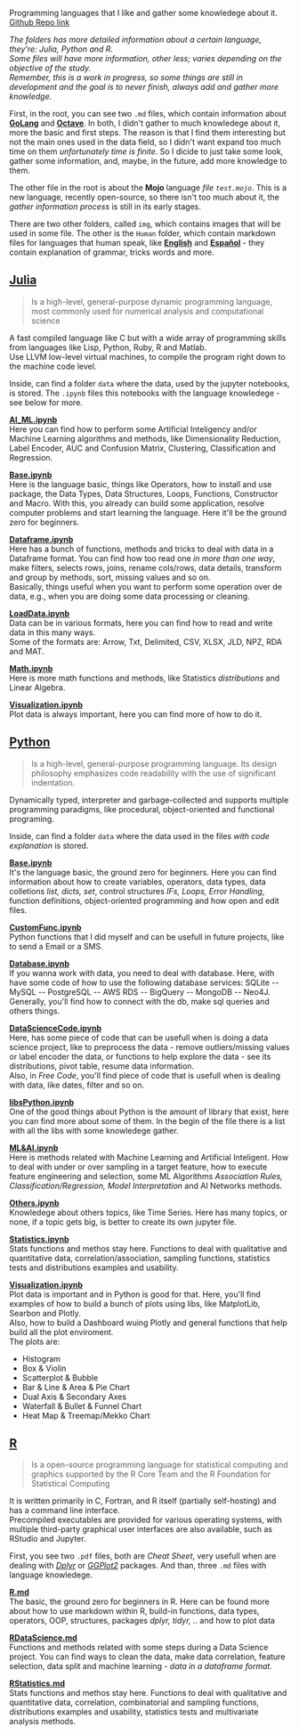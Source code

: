 
Programming languages that I like and gather some knowledege about it. 
[Github Repo link](https://github.com/salomaoalves/Languages)

*The folders has more detailed information about a certain language, they're: Julia, Python and R.*\
*Some files will have more information, other less; varies depending on the objective of the study.*\
*Remember, this is a work in progress, so some things are still in development and the goal is to never finish, always add and gather more knowledge.*

First, in the root, you can see two `.md` files, which contain information about [**GoLang**](https://github.com/salomaoalves/Languages/blob/main/GoLang.md) and [**Octave**](https://github.com/salomaoalves/Languages/blob/main/Octave.md). In both, I didn't gather to much knowledege about it, more the basic and first steps. The reason is that I find them interesting but not the main ones used in the data field, so I didn't want expand too much time on them *unfortunately time is finite*. So I dicide to just take some look, gather some information, and, maybe, in the future, add more knowledge to them.

The other file in the root is about the **Mojo** language *file `test.mojo`*. This is a new language, recently open-source, so there isn't too much about it, the *gather information process* is still in its early stages.

There are two other folders, called `img`, which contains images that will be used in some file. The other is the `Human` folder, which contain markdown files for languages that human speak, like [**English**](https://github.com/salomaoalves/Languages/blob/main/Human/english.md) and [**Español**](https://github.com/salomaoalves/Languages/blob/main/Human/espanol.md) - they contain explanation of grammar, tricks words and more.

## [Julia](https://github.com/salomaoalves/Languages/tree/main/Julia)
 > Is a high-level, general-purpose dynamic programming language, most commonly used for numerical analysis and computational science

A fast compiled language like C but with a wide array of programming skills from languages like Lisp, Python, Ruby, R and Matlab.\
Use LLVM low-level virtual machines, to compile the program right down to the machine code level.

Inside, can find a folder `data` where the data, used by the jupyter notebooks, is stored. The `.ipynb` files this notebooks with the language knowledege - see below for more.

[**AI_ML.ipynb**](https://github.com/salomaoalves/Languages/blob/main/Julia/AI_ML.ipynb)\
Here you can find how to perform some Artificial Inteligency and/or Machine Learning algorithms and methods, like Dimensionality Reduction, Label Encoder, AUC and Confusion Matrix, Clustering, Classification and Regression.

[**Base.ipynb**](https://github.com/salomaoalves/Languages/blob/main/Julia/Base.ipynb)\
Here is the language basic, things like Operators, how to install and use package, the Data Types, Data Structures, Loops, Functions, Constructor and Macro. With this, you already can build some application, resolve computer problems and start learning the language. Here it'll be the ground zero for beginners.

[**Dataframe.ipynb**](https://github.com/salomaoalves/Languages/blob/main/Julia/Dataframe.ipynb)\
Here has a bunch of functions, methods and tricks to deal with data in a Dataframe format. You can find how too read one *in more than one way*, make filters, selects rows, joins, rename cols/rows, data details, transform and group by methods, sort, missing values and so on.\
Basically, things useful when you want to perform some operation over de data, e.g., when you are doing some data processing or cleaning.

[**LoadData.ipynb**](https://github.com/salomaoalves/Languages/blob/main/Julia/LoadData.ipynb)\
Data can be in various formats, here you can find how to read and write data in this many ways.\
Some of the formats are: Arrow, Txt, Delimited, CSV, XLSX, JLD, NPZ, RDA and MAT.

[**Math.ipynb**](https://github.com/salomaoalves/Languages/blob/main/Julia/Math.ipynb)\
Here is more math functions and methods, like Statistics *distributions* and Linear Algebra.

[**Visualization.ipynb**](https://github.com/salomaoalves/Languages/blob/main/Julia/Visualization.ipynb)\
Plot data is always important, here you can find more of how to do it.


## [Python](https://github.com/salomaoalves/Languages/tree/main/Python)
 > Is a high-level, general-purpose programming language. Its design philosophy emphasizes code readability with the use of significant indentation.

Dynamically typed, interpreter and garbage-collected and supports multiple programming paradigms, like procedural, object-oriented and functional programing.

Inside, can find a folder `data` where the data used in the files *with code explanation* is stored. 

[**Base.ipynb**](https://github.com/salomaoalves/Languages/blob/main/Python/Base.ipynb)\
It's the language basic, the ground zero for beginners. Here you can find information about how to create variables, operators, data types, data colletions *list, dicts, set*, control structures *IFs, Loops, Error Handling*, function definitions, object-oriented programming and how open and edit files.

[**CustomFunc.ipynb**](https://github.com/salomaoalves/Languages/blob/main/Python/CustomFunc.ipynb)\
Python functions that I did myself and can be usefull in future projects, like to send a Email or a SMS.

[**Database.ipynb**](https://github.com/salomaoalves/Languages/blob/main/Python/Database.ipynb)\
If you wanna work with data, you need to deal with database. Here, with have some code of how to use the following database services: SQLite -- MySQL -- PostgreSQL -- AWS RDS -- BigQuery -- MongoDB -- Neo4J.\
Generally, you'll find how to connect with the db, make sql queries and others things.

[**DataScienceCode.ipynb**](https://github.com/salomaoalves/Languages/blob/main/Python/DataScienceCode.ipynb)\
Here, has some piece of code that can be usefull when is doing a data science project, like to preprocess the data - remove outliers/missing values or label encoder the data, or functions to help explore the data - see its distributions, pivot table, resume data information.\
Also, in *Free Code*, you'll find piece of code that is usefull when is dealing with data, like dates, filter and so on.

[**libsPython.ipynb**](https://github.com/salomaoalves/Languages/blob/main/Python/libsPython.ipynb)\
One of the good things about Python is the amount of library that exist, here you can find more about some of them. In the begin of the file there is a list with all the libs with some knowledege gather.

[**ML&AI.ipynb**](https://github.com/salomaoalves/Languages/blob/main/Python/ML%26AI.ipynb)\
Here is methods related with Machine Learning and Artificial Inteligent. How to deal with under or over sampling in a target feature, how to execute feature engineering and selection, some ML Algorithms *Association Rules, Classification/Regression, Model Interpretation* and AI Networks methods.

[**Others.ipynb**](https://github.com/salomaoalves/Languages/blob/main/Python/Others.ipynb)\
Knowledege about others topics, like Time Series. Here has many topics, or none, if a topic gets big, is better to create its own jupyter file.

[**Statistics.ipynb**](https://github.com/salomaoalves/Languages/blob/main/Python/Statistics.ipynb)\
Stats functions and methos stay here. Functions to deal with qualitative and quantitative data, correlation/association, sampling functions, statistics tests and distributions examples and usability. 

[**Visualization.ipynb**](https://github.com/salomaoalves/Languages/blob/main/Python/Visualization.ipynb)\
Plot data is important and in Python is good for that. Here, you'll find examples of how to build a bunch of plots using libs, like MatplotLib, Searbon and Plotly.\
Also, how to build a Dashboard wuing Plotly and general functions that help build all the plot enviroment.\
The plots are:
 - Histogram
 - Box & Violin
 - Scatterplot & Bubble
 - Bar & Line & Area & Pie Chart
 - Dual Axis & Secondary Axes
 - Waterfall & Bullet & Funnel Chart
 - Heat Map & Treemap/Mekko Chart



## [R](https://github.com/salomaoalves/Languages/tree/main/R)
 > Is a open-source programming language for statistical computing and graphics supported by the R Core Team and the R Foundation for Statistical Computing

It is written primarily in C, Fortran, and R itself (partially self-hosting) and has a command line interface.\
Precompiled executables are provided for various operating systems, with multiple third-party graphical user interfaces are also available, such as RStudio and Jupyter.

First, you see two `.pdf` files, both are *Cheat Sheet*, very usefull when are dealing with [*Dplyr*](https://github.com/salomaoalves/Languages/blob/main/R/R-Dplyr-CheatSheet.pdf) or [*GGPlot2*](https://github.com/salomaoalves/Languages/blob/main/R/R-GGPlot2-CheatSheet.pdf) packages. And than, three `.md` files with language knowledege.

[**R.md**](https://github.com/salomaoalves/Languages/blob/main/R/R.md)\
The basic, the ground zero for beginners in R. Here can be found more about how to use markdown within R, build-in functions, data types, operators, OOP, structures, packages *dplyr, tidyr, ..* and how to plot data

[**RDataScience.md**](https://github.com/salomaoalves/Languages/blob/main/R/RDataScience.md)\
Functions and methods related with some steps during a Data Science project. You can find ways to clean the data, make data correlation, feature selection, data split and machine learning *- data in a dataframe format*.

[**RStatistics.md**](https://github.com/salomaoalves/Languages/blob/main/R/RStatistics.md)\
Stats functions and methos stay here. Functions to deal with qualitative and quantitative data, correlation, combinatorial and sampling functions, distributions examples and usability, statistics tests and multivariate analysis methods. 